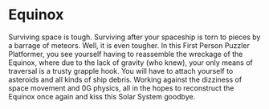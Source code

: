 # Equinox
Surviving space is tough. Surviving after your spaceship is torn to pieces by a barrage of meteors. Well, it is even tougher. In this First Person Puzzler Platformer, you see yourself having to reassemble the wreckage of the Equinox, where due to the lack of gravity (who knew), your only means of traversal is a trusty grapple hook. You will have to attach yourself to asteroids and all kinds of ship debris. Working against the dizziness of space movement and 0G physics, all in the hopes to reconstruct the Equinox once again and kiss this Solar System goodbye.